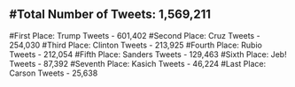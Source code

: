 #Total Number of Tweets: 1,569,211 
---
#First Place: Trump Tweets - 601,402
#Second Place: Cruz Tweets - 254,030
#Third Place: Clinton Tweets - 213,925
#Fourth Place: Rubio Tweets - 212,054
#Fifth Place: Sanders Tweets - 129,463
#Sixth Place: Jeb! Tweets - 87,392
#Seventh Place: Kasich Tweets - 46,224
#Last Place: Carson Tweets - 25,638
